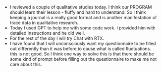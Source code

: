- I reviewed a couple of qualitative studies today. I think our PROGRAM should learn their lesson - fluffy and hard to understand. So I think keeping a journal is a really good format and is another manifestation of trace data in qualitative research.
- Today I used GPT to help me with some code work. I provided him with detailed instructions and he did well.
- For the rest of the day I will try Chat with RTX.
- I have found that I will unconsciously want my questionnaire to be filled out differently than it was before to cause what is called fluctuations. this is not good. So I think one way to solve this is that there should be some kind of prompt before filling out the questionnaire to make me not care about this.